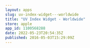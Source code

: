 ```yaml
---
layout: apps
slug: uv-index-widget---worldwide
title: "UV Index Widget - Worldwide"
store: apple
app_id: 1100568288
date: 2022-05-23T20:54:35Z
published: 2016-05-03T15:29:09Z
---
```

